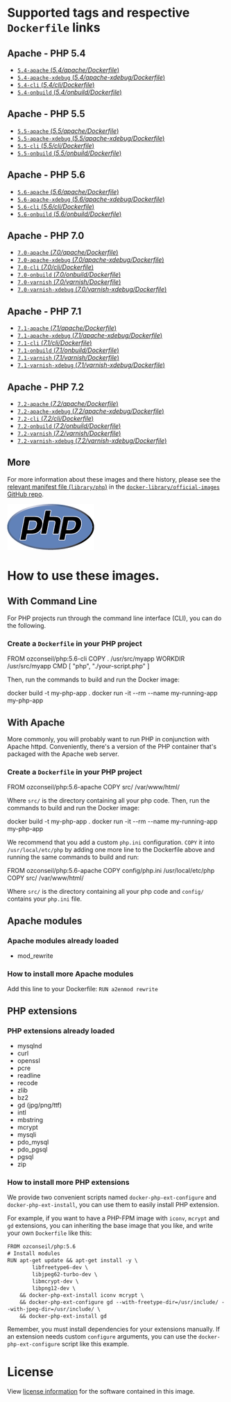 # Supported tags and respective `Dockerfile` links

## Apache - PHP 5.4

- [`5.4-apache` (*5.4/apache/Dockerfile*)](https://github.com/OzConseil/docker-php/blob/master/5.4/apache/Dockerfile)
- [`5.4-apache-xdebug` (*5.4/apache-xdebug/Dockerfile*)](https://github.com/OzConseil/docker-php/blob/master/5.4/apache-xdebug/Dockerfile)
- [`5.4-cli` (*5.4/cli/Dockerfile*)](https://github.com/OzConseil/docker-php/blob/master/5.4/cli/Dockerfile)
- [`5.4-onbuild` (*5.4/onbuild/Dockerfile*)](https://github.com/OzConseil/docker-php/blob/master/5.4/onbuild/Dockerfile)

## Apache - PHP 5.5

- [`5.5-apache` (*5.5/apache/Dockerfile*)](https://github.com/OzConseil/docker-php/blob/master/5.5/apache/Dockerfile)
- [`5.5-apache-xdebug` (*5.5/apache-xdebug/Dockerfile*)](https://github.com/OzConseil/docker-php/blob/master/5.5/apache-xdebug/Dockerfile)
- [`5.5-cli` (*5.5/cli/Dockerfile*)](https://github.com/OzConseil/docker-php/blob/master/5.5/cli/Dockerfile)
- [`5.5-onbuild` (*5.5/onbuild/Dockerfile*)](https://github.com/OzConseil/docker-php/blob/master/5.5/onbuild/Dockerfile)

## Apache - PHP 5.6

- [`5.6-apache` (*5.6/apache/Dockerfile*)](https://github.com/OzConseil/docker-php/blob/master/5.6/apache/Dockerfile)
- [`5.6-apache-xdebug` (*5.6/apache-xdebug/Dockerfile*)](https://github.com/OzConseil/docker-php/blob/master/5.6/apache-xdebug/Dockerfile)
- [`5.6-cli` (*5.6/cli/Dockerfile*)](https://github.com/OzConseil/docker-php/blob/master/5.6/cli/Dockerfile)
- [`5.6-onbuild` (*5.6/onbuild/Dockerfile*)](https://github.com/OzConseil/docker-php/blob/master/5.6/onbuild/Dockerfile)

## Apache - PHP 7.0

- [`7.0-apache` (*7.0/apache/Dockerfile*)](https://github.com/OzConseil/docker-php/blob/master/7.0/apache/Dockerfile)
- [`7.0-apache-xdebug` (*7.0/apache-xdebug/Dockerfile*)](https://github.com/OzConseil/docker-php/blob/master/7.0/apache-xdebug/Dockerfile)
- [`7.0-cli` (*7.0/cli/Dockerfile*)](https://github.com/OzConseil/docker-php/blob/master/7.0/cli/Dockerfile)
- [`7.0-onbuild` (*7.0/onbuild/Dockerfile*)](https://github.com/OzConseil/docker-php/blob/master/7.0/onbuild/Dockerfile)
- [`7.0-varnish` (*7.0/varnish/Dockerfile*)](https://github.com/OzConseil/docker-php/blob/master/7.0/varnish/Dockerfile)
- [`7.0-varnish-xdebug` (*7.0/varnish-xdebug/Dockerfile*)](https://github.com/OzConseil/docker-php/blob/master/7.0/varnish-xdebug/Dockerfile)

## Apache - PHP 7.1

- [`7.1-apache` (*7.1/apache/Dockerfile*)](https://github.com/OzConseil/docker-php/blob/master/7.1/apache/Dockerfile)
- [`7.1-apache-xdebug` (*7.1/apache-xdebug/Dockerfile*)](https://github.com/OzConseil/docker-php/blob/master/7.1/apache-xdebug/Dockerfile)
- [`7.1-cli` (*7.1/cli/Dockerfile*)](https://github.com/OzConseil/docker-php/blob/master/7.1/cli/Dockerfile)
- [`7.1-onbuild` (*7.1/onbuild/Dockerfile*)](https://github.com/OzConseil/docker-php/blob/master/7.1/onbuild/Dockerfile)
- [`7.1-varnish` (*7.1/varnish/Dockerfile*)](https://github.com/OzConseil/docker-php/blob/master/7.1/varnish/Dockerfile)
- [`7.1-varnish-xdebug` (*7.1/varnish-xdebug/Dockerfile*)](https://github.com/OzConseil/docker-php/blob/master/7.1/varnish-xdebug/Dockerfile)

## Apache - PHP 7.2

- [`7.2-apache` (*7.2/apache/Dockerfile*)](https://github.com/OzConseil/docker-php/blob/master/7.2/apache/Dockerfile)
- [`7.2-apache-xdebug` (*7.2/apache-xdebug/Dockerfile*)](https://github.com/OzConseil/docker-php/blob/master/7.2/apache-xdebug/Dockerfile)
- [`7.2-cli` (*7.2/cli/Dockerfile*)](https://github.com/OzConseil/docker-php/blob/master/7.2/cli/Dockerfile)
- [`7.2-onbuild` (*7.2/onbuild/Dockerfile*)](https://github.com/OzConseil/docker-php/blob/master/7.2/onbuild/Dockerfile)
- [`7.2-varnish` (*7.2/varnish/Dockerfile*)](https://github.com/OzConseil/docker-php/blob/master/7.2/varnish/Dockerfile)
- [`7.2-varnish-xdebug` (*7.2/varnish-xdebug/Dockerfile*)](https://github.com/OzConseil/docker-php/blob/master/7.2/varnish-xdebug/Dockerfile)

## More

For more information about these images and there history, please see the [relevant manifest file (`library/php`)](https://github.com/docker-library/official-images/blob/master/library/php) in the [`docker-library/official-images` GitHub repo](https://github.com/docker-library/official-images).

![logo](https://raw.githubusercontent.com/docker-library/docs/master/php/logo.png)

# How to use these images.

## With Command Line

For PHP projects run through the command line interface (CLI), you can do the following.

### Create a `Dockerfile` in your PHP project

  FROM ozconseil/php:5.6-cli
  COPY . /usr/src/myapp
  WORKDIR /usr/src/myapp
  CMD [ "php", "./your-script.php" ]

Then, run the commands to build and run the Docker image:

  docker build -t my-php-app .
  docker run -it --rm --name my-running-app my-php-app

## With Apache

More commonly, you will probably want to run PHP in conjunction with Apache httpd. Conveniently, there's a version of the PHP container that's packaged with the Apache web server.

### Create a `Dockerfile` in your PHP project

  FROM ozconseil/php:5.6-apache
  COPY src/ /var/www/html/

Where `src/` is the directory containing all your php code. Then, run the commands to build and run the Docker image:

  docker build -t my-php-app .
  docker run -it --rm --name my-running-app my-php-app

We recommend that you add a custom `php.ini` configuration. `COPY` it into `/usr/local/etc/php` by adding one more line to the Dockerfile above and running the same commands to build and run:

  FROM ozconseil/php:5.6-apache
  COPY config/php.ini /usr/local/etc/php
  COPY src/ /var/www/html/

Where `src/` is the directory containing all your php code and `config/` contains your `php.ini` file.

## Apache modules

### Apache modules already loaded

- mod_rewrite

### How to install more Apache modules

Add this line to your Dockerfile:
`RUN a2enmod rewrite`

## PHP extensions

### PHP extensions already loaded

- mysqlnd
- curl
- openssl
- pcre
- readline
- recode
- zlib
- bz2
- gd (jpg/png/ttf)
- intl
- mbstring
- mcrypt
- mysqli
- pdo_mysql
- pdo_pgsql
- pgsql
- zip

### How to install more PHP extensions

We provide two convenient scripts named `docker-php-ext-configure` and `docker-php-ext-install`, you can use them to easily install PHP extension.

For example, if you want to have a PHP-FPM image with `iconv`, `mcrypt` and `gd` extensions, you can inheriting the base image that you like, and write your own `Dockerfile` like this:

````docker
FROM ozconseil/php:5.6
# Install modules
RUN apt-get update && apt-get install -y \
        libfreetype6-dev \
        libjpeg62-turbo-dev \
        libmcrypt-dev \
        libpng12-dev \
    && docker-php-ext-install iconv mcrypt \
    && docker-php-ext-configure gd --with-freetype-dir=/usr/include/ --with-jpeg-dir=/usr/include/ \
    && docker-php-ext-install gd
````

Remember, you must install dependencies for your extensions manually. If an extension needs custom `configure` arguments, you can use the `docker-php-ext-configure` script like this example.

# License

View [license information](http://php.net/license/) for the software contained in this image.
